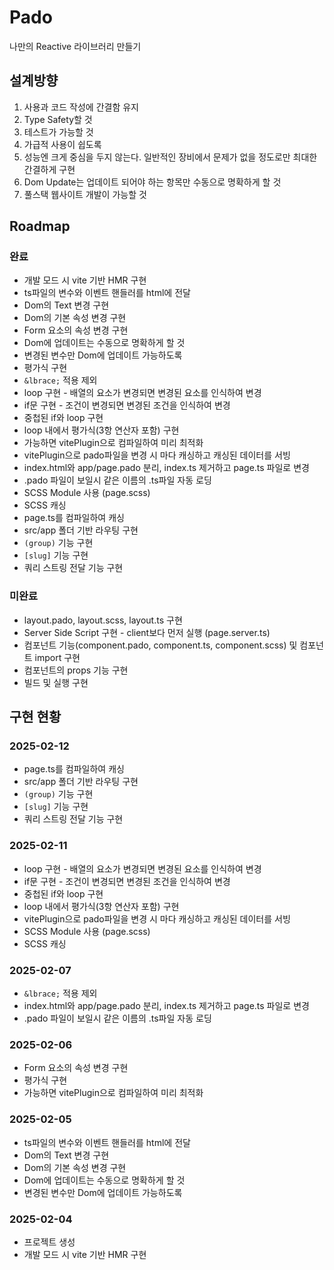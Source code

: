 # Pado

나만의 Reactive 라이브러리 만들기

## 설계방향
1. 사용과 코드 작성에 간결함 유지
2. Type Safety할 것
3. 테스트가 가능할 것
4. 가급적 사용이 쉽도록
5. 성능엔 크게 중심을 두지 않는다. 일반적인 장비에서 문제가 없을 정도로만 최대한 간결하게 구현
6. Dom Update는 업데이트 되어야 하는 항목만 수동으로 명확하게 할 것
7. 풀스택 웹사이트 개발이 가능할 것

## Roadmap
### 완료
- 개발 모드 시 vite 기반 HMR 구현
- ts파일의 변수와 이벤트 핸들러를 html에 전달
- Dom의 Text 변경 구현
- Dom의 기본 속성 변경 구현
- Form 요소의 속성 변경 구현
- Dom에 업데이트는 수동으로 명확하게 할 것
- 변경된 변수만 Dom에 업데이트 가능하도록
- 평가식 구현
- `&lbrace;` 적용 제외
- loop 구현 - 배열의 요소가 변경되면 변경된 요소를 인식하여 변경
- if문 구현 - 조건이 변경되면 변경된 조건을 인식하여 변경
- 중첩된 if와 loop 구현
- loop 내에서 평가식(3항 연산자 포함) 구현
- 가능하면 vitePlugin으로 컴파일하여 미리 최적화
- vitePlugin으로 pado파일을 변경 시 마다 캐싱하고 캐싱된 데이터를 서빙
- index.html와 app/page.pado 분리, index.ts 제거하고 page.ts 파일로 변경
- .pado 파일이 보일시 같은 이름의 .ts파일 자동 로딩
- SCSS Module 사용 (page.scss)
- SCSS 캐싱
- page.ts를 컴파일하여 캐싱
- src/app 폴더 기반 라우팅 구현
- `(group)` 기능 구현
- `[slug]` 기능 구현
- 쿼리 스트링 전달 기능 구현

### 미완료
- layout.pado, layout.scss, layout.ts 구현
- Server Side Script 구현 - client보다 먼저 실행 (page.server.ts)
- 컴포넌트 기능(component.pado, component.ts, component.scss) 및 컴포넌트 import 구현
- 컴포넌트의 props 기능 구현
- 빌드 및 실행 구현

## 구현 현황
### 2025-02-12
- page.ts를 컴파일하여 캐싱
- src/app 폴더 기반 라우팅 구현
- `(group)` 기능 구현
- `[slug]` 기능 구현
- 쿼리 스트링 전달 기능 구현


### 2025-02-11
- loop 구현 - 배열의 요소가 변경되면 변경된 요소를 인식하여 변경
- if문 구현 - 조건이 변경되면 변경된 조건을 인식하여 변경
- 중첩된 if와 loop 구현
- loop 내에서 평가식(3항 연산자 포함) 구현
- vitePlugin으로 pado파일을 변경 시 마다 캐싱하고 캐싱된 데이터를 서빙
- SCSS Module 사용 (page.scss)
- SCSS 캐싱

### 2025-02-07
- `&lbrace;` 적용 제외
- index.html와 app/page.pado 분리, index.ts 제거하고 page.ts 파일로 변경
- .pado 파일이 보일시 같은 이름의 .ts파일 자동 로딩

### 2025-02-06
- Form 요소의 속성 변경 구현
- 평가식 구현
- 가능하면 vitePlugin으로 컴파일하여 미리 최적화

### 2025-02-05
- ts파일의 변수와 이벤트 핸들러를 html에 전달
- Dom의 Text 변경 구현
- Dom의 기본 속성 변경 구현
- Dom에 업데이트는 수동으로 명확하게 할 것
- 변경된 변수만 Dom에 업데이트 가능하도록

### 2025-02-04
- 프로젝트 생성
- 개발 모드 시 vite 기반 HMR 구현
